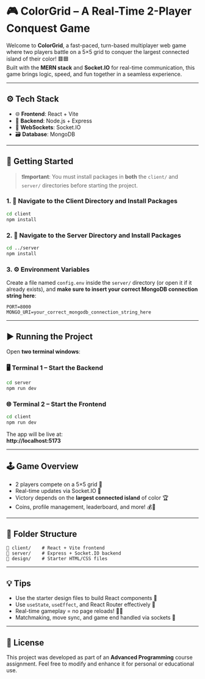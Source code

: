 # 🎮 ColorGrid – A Real-Time 2-Player Conquest Game

Welcome to **ColorGrid**, a fast-paced, turn-based multiplayer web game where two players battle on a 5×5 grid to conquer the largest connected island of their color! 🟥🟦  
Built with the **MERN stack** and **Socket.IO** for real-time communication, this game brings logic, speed, and fun together in a seamless experience.

---

## ⚙️ Tech Stack

- 🌐 **Frontend**: React + Vite  
- 🔌 **Backend**: Node.js + Express  
- 📡 **WebSockets**: Socket.IO  
- 🗃️ **Database**: MongoDB

---

## 🚀 Getting Started

> ❗️**Important**: You must install packages in **both** the `client/` and `server/` directories before starting the project.

### 1. 📁 Navigate to the Client Directory and Install Packages
```bash
cd client
npm install
```

### 2. 📁 Navigate to the Server Directory and Install Packages
```bash
cd ../server
npm install
```

### 3. ⚙️ Environment Variables

Create a file named `config.env` inside the `server/` directory (or open it if it already exists), and **make sure to insert your correct MongoDB connection string here**:
```env
PORT=8000
MONGO_URI=your_correct_mongodb_connection_string_here
```

---

## ▶️ Running the Project

Open **two terminal windows**:

### 🖥️ Terminal 1 – Start the Backend
```bash
cd server
npm run dev
```

### 🌐 Terminal 2 – Start the Frontend
```bash
cd client
npm run dev
```

The app will be live at:  
**http://localhost:5173**

---

## 🕹️ Game Overview

- 2 players compete on a 5×5 grid 🎯  
- Real-time updates via Socket.IO 🔄  
- Victory depends on the **largest connected island** of color 🏆  
- Coins, profile management, leaderboard, and more! 💰👤

---

## 📂 Folder Structure

```
📁 client/    # React + Vite frontend  
📁 server/    # Express + Socket.IO backend  
📁 design/    # Starter HTML/CSS files  
```

---

## 💡 Tips

- Use the starter design files to build React components 🧩  
- Use `useState`, `useEffect`, and React Router effectively 🚦  
- Real-time gameplay = no page reloads! 🚫🔄  
- Matchmaking, move sync, and game end handled via sockets 🎯

---

## 📜 License

This project was developed as part of an **Advanced Programming** course assignment. Feel free to modify and enhance it for personal or educational use.
